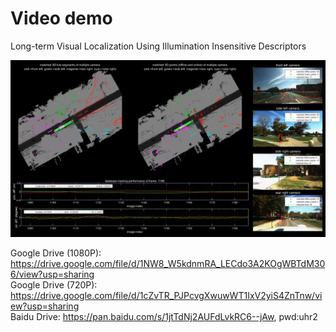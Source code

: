 # Video demo
Long-term Visual Localization Using Illumination Insensitive Descriptors  

![](https://github.com/roylin1229/long-term-loc/blob/main/demo.png)  

Google Drive (1080P): https://drive.google.com/file/d/1NW8_W5kdnmRA_LECdo3A2KOgWBTdM306/view?usp=sharing  
Google Drive (720P): https://drive.google.com/file/d/1cZvTR_PJPcvgXwuwWT1IxV2yiS4ZnTnw/view?usp=sharing  
Baidu Drive: https://pan.baidu.com/s/1jtTdNj2AUFdLvkRC6--jAw, pwd:uhr2  
